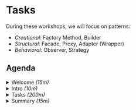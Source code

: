 # Tasks

During these workshops, we will focus on patterns:

- _Creational_: Factory Method, Builder
- _Structural_: Facade, Proxy, Adapter (Wrapper)
- _Behavioral_: Observer, Strategy

## Agenda

<details>
<summary>Welcome <em>(15m)</em></summary>

- [ ] About me?
  - blog <https://piecioshka.pl/>
  - videos <https://www.youtube.com/piecioshka>
- [ ] About you 🫵
  - Status of current skills
  - Do not afraid asking
- [ ] Software requirements
  - <https://github.com/piecioshka/test-solidarity>
  - Git, Node.js, npm, SSH, GitHub auth, Visual Studio Code, Google Chrome
- [ ] JavaScript requirements
  - var, let, const
  - function, class
  - callback, promise
  - argument, parameter
  - library, framework

</details>

<details>
<summary>Intro <em>(10m)</em></summary>

- [ ] What is this "design pattern"?
- [ ] What is "design pattern" for?
- [ ] [People](chapters/people.md) = Gang of Four & Others
- [ ] Types
  - Creational
  - Behavioral
  - Structural
  - Architectural

</details>

<details>
<summary>Tasks <em>(200m)</em></summary>

- _Creational_
  - [ ] Factory Method
  - [ ] Builder
- _Structural_
  - [ ] Facade
  - [ ] Proxy
  - [ ] Adapter (Wrapper)
- _Behavioral_
  - [ ] Observer
  - [ ] Strategy

</details>

<details>
<summary>Summary <em>(15m)</em></summary>

- Summary
- (Optional) Survey
- Next steps:
  - [Books](chapters/books.md)
  - <https://www.youtube.com/watch?v=40QWYjQxGqk> — WZORCE PROJEKTOWE, które uratowały nasze projekty - LIVE
- Last but not least...
  - Warmly invite you to recommend me on [LinkedIn](https://www.linkedin.com/in/piecioshka/) 🤝

</details>
